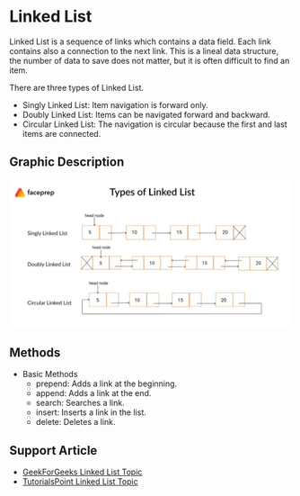 # Linked List

Linked List is a sequence of links which contains a data field. Each link contains also a connection to the next link. This is a lineal data structure, the number of data to save does not matter, but it is often difficult to find an item.

There are three types of Linked List.

- Singly Linked List: Item navigation is forward only.
- Doubly Linked List: Items can be navigated forward and backward.
- Circular Linked List: The navigation is circular because the first and last items are connected.

## Graphic Description

<img src="https://github.com/LOG1CRS/JS-Data-Structures/blob/main/assets/linked-example.jpg" width="600px" />

## Methods

- Basic Methods
  - prepend: Adds a link at the beginning.
  - append: Adds a link at the end.
  - search: Searches a link.
  - insert: Inserts a link in the list.
  - delete: Deletes a link.

## Support Article

- [GeekForGeeks Linked List Topic](https://www.geeksforgeeks.org/data-structures/linked-list/)
- [TutorialsPoint Linked List Topic](https://www.tutorialspoint.com/data_structures_algorithms/linked_list_algorithms.htm)
